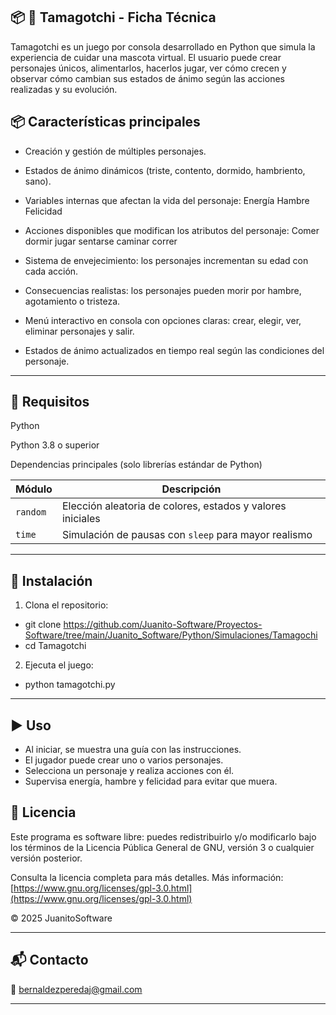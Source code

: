 ## 📦 🐣 Tamagotchi - Ficha Técnica

Tamagotchi es un juego por consola desarrollado en Python que simula la experiencia de cuidar una mascota virtual.
El usuario puede crear personajes únicos, alimentarlos, hacerlos jugar, ver cómo crecen y observar cómo cambian sus estados de ánimo según las acciones realizadas y su evolución.

## 📦 Características principales

- Creación y gestión de múltiples personajes.
- Estados de ánimo dinámicos (triste, contento, dormido, hambriento, sano).
  
- Variables internas que afectan la vida del personaje:
Energía
Hambre
Felicidad

- Acciones disponibles que modifican los atributos del personaje:
Comer
dormir
jugar
sentarse
caminar
correr

- Sistema de envejecimiento: los personajes incrementan su edad con cada acción.
- Consecuencias realistas: los personajes pueden morir por hambre, agotamiento o tristeza.
- Menú interactivo en consola con opciones claras: crear, elegir, ver, eliminar personajes y salir.
- Estados de ánimo actualizados en tiempo real según las condiciones del personaje.

---

## 🔧 Requisitos
Python

Python 3.8 o superior

Dependencias principales
(solo librerías estándar de Python)

| Módulo   | Descripción                                                |
| -------- | ---------------------------------------------------------- |
| `random` | Elección aleatoria de colores, estados y valores iniciales |
| `time`   | Simulación de pausas con `sleep` para mayor realismo       |

---

## 🚀 Instalación

1. Clona el repositorio:

- git clone https://github.com/Juanito-Software/Proyectos-Software/tree/main/Juanito_Software/Python/Simulaciones/Tamagochi
- cd Tamagotchi

2. Ejecuta el juego:

- python tamagotchi.py

---

## ▶️ Uso

- Al iniciar, se muestra una guía con las instrucciones.
- El jugador puede crear uno o varios personajes.
- Selecciona un personaje y realiza acciones con él.
- Supervisa energía, hambre y felicidad para evitar que muera.

## 📃 Licencia

Este programa es software libre: puedes redistribuirlo y/o modificarlo bajo los términos de la Licencia Pública General de GNU, versión 3 o cualquier versión posterior.

Consulta la licencia completa para más detalles.
Más información: [https://www.gnu.org/licenses/gpl-3.0.html](https://www.gnu.org/licenses/gpl-3.0.html)

© 2025 JuanitoSoftware

---

## 📬 Contacto

📧 bernaldezperedaj@gmail.com

---
